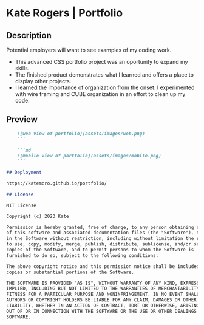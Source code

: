 # Kate Rogers | Portfolio

## Description

Potential employers will want to see examples of my coding work. 

- This advanced CSS portfolio project was an oportunity to expand my skills.
- The finished product demonstrates what I learned and offers a place to display other projects.
- I learned the importance of organization from the onset. I experimented with wire framing and CUBE organization in an effort to clean up my code.

## Preview

```md
    ![web view of portfolio](assets/images/web.png)
    ```

    ```md
    ![mobile view of portfolio](assets/images/mobile.png)
    ```

## Deployment

https://katemcro.github.io/portfolio/

## License

MIT License

Copyright (c) 2023 Kate

Permission is hereby granted, free of charge, to any person obtaining a copy
of this software and associated documentation files (the "Software"), to deal
in the Software without restriction, including without limitation the rights
to use, copy, modify, merge, publish, distribute, sublicense, and/or sell
copies of the Software, and to permit persons to whom the Software is
furnished to do so, subject to the following conditions:

The above copyright notice and this permission notice shall be included in all
copies or substantial portions of the Software.

THE SOFTWARE IS PROVIDED "AS IS", WITHOUT WARRANTY OF ANY KIND, EXPRESS OR
IMPLIED, INCLUDING BUT NOT LIMITED TO THE WARRANTIES OF MERCHANTABILITY,
FITNESS FOR A PARTICULAR PURPOSE AND NONINFRINGEMENT. IN NO EVENT SHALL THE
AUTHORS OR COPYRIGHT HOLDERS BE LIABLE FOR ANY CLAIM, DAMAGES OR OTHER
LIABILITY, WHETHER IN AN ACTION OF CONTRACT, TORT OR OTHERWISE, ARISING FROM,
OUT OF OR IN CONNECTION WITH THE SOFTWARE OR THE USE OR OTHER DEALINGS IN THE
SOFTWARE.